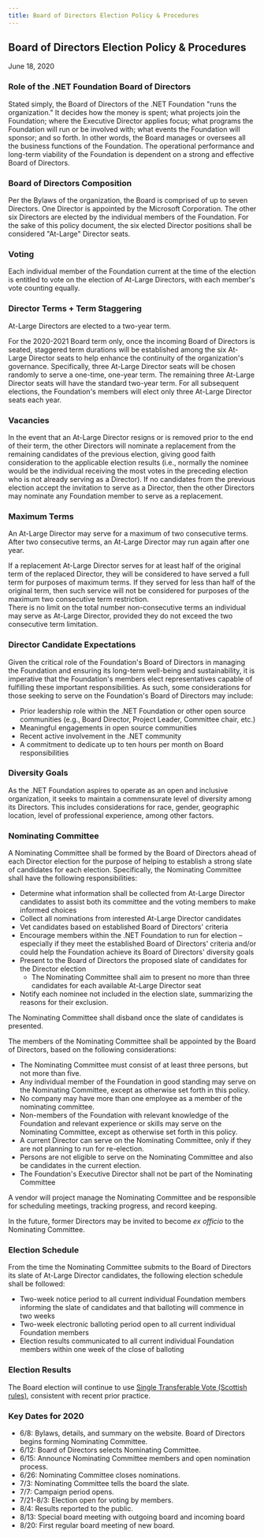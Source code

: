 ```yaml
---
title: Board of Directors Election Policy & Procedures
---
```


<section class="page-section page-section">
    <div class="page-section_container container">
        <div class="page-section_row row">
            <div class="col-12">

## Board of Directors Election Policy & Procedures

June 18, 2020

### Role of the .NET Foundation Board of Directors

Stated simply, the Board of Directors of the .NET Foundation "runs the organization." It decides how the money is spent; what projects join the Foundation; where the Executive Director applies focus; what programs the Foundation will run or be involved with; what events the Foundation will sponsor; and so forth. In other words, the Board manages or oversees all the business functions of the Foundation. The operational performance and long-term viability of the Foundation is dependent on a strong and effective Board of Directors.

### Board of Directors Composition

Per the Bylaws of the organization, the Board is comprised of up to seven Directors. One Director is appointed by the Microsoft Corporation. The other six Directors are elected by the individual members of the Foundation. For the sake of this policy document, the six elected Director positions shall be considered "At-Large" Director seats.

### Voting

Each individual member of the Foundation current at the time of the election is entitled to vote on the election of At-Large Directors, with each member's vote counting equally.  

### Director Terms + Term Staggering

At-Large Directors are elected to a two-year term.

For the 2020-2021 Board term only, once the incoming Board of Directors is seated, staggered term durations will be established among the six At-Large Director seats to help enhance the continuity of the organization's governance. Specifically, three At-Large Director seats will be chosen randomly to serve a one-time, one-year term. The remaining three At-Large Director seats will have the standard two-year term. For all subsequent elections, the Foundation's members will elect only three At-Large Director seats each year.

### Vacancies

In the event that an At-Large Director resigns or is removed prior to the end of their term, the other Directors will nominate a replacement from the remaining candidates of the previous election, giving good faith consideration to the applicable election results (i.e., normally the nominee would be the individual receiving the most votes in the preceding election who is not already serving as a Director). If no candidates from the previous election accept the invitation to serve as a Director, then the other Directors may nominate any Foundation member to serve as a replacement.

### Maximum Terms

An At-Large Director may serve for a maximum of two consecutive terms. After two consecutive terms, an At-Large Director may run again after one year.

If a replacement At-Large Director serves for at least half of the original term of the replaced Director, they will be considered to have served a full term for purposes of maximum terms. If they served for less than half of the original term, then such service will not be considered for purposes of the maximum two consecutive term restriction.  
There is no limit on the total number non-consecutive terms an individual may serve as At-Large Director, provided they do not exceed the two consecutive term limitation.

### Director Candidate Expectations

Given the critical role of the Foundation's Board of Directors in managing the Foundation and ensuring its long-term well-being and sustainability, it is imperative that the Foundation's members elect representatives capable of fulfilling these important responsibilities. As such, some considerations for those seeking to serve on the Foundation's Board of Directors may include:

- Prior leadership role within the .NET Foundation or other open source communities (e.g., Board Director, Project Leader, Committee chair, etc.)
- Meaningful engagements in open source communities
- Recent active involvement in the .NET community
- A commitment to dedicate up to ten hours per month on Board responsibilities

### Diversity Goals

As the .NET Foundation aspires to operate as an open and inclusive organization, it seeks to maintain a commensurate level of diversity among its Directors. This includes considerations for race, gender, geographic location, level of professional experience, among other factors.

### Nominating Committee

A Nominating Committee shall be formed by the Board of Directors ahead of each Director election for the purpose of helping to establish a strong slate of candidates for each election. Specifically, the Nominating Committee shall have the following responsibilities:

- Determine what information shall be collected from At-Large Director candidates to assist both its committee and the voting members to make informed choices
- Collect all nominations from interested At-Large Director candidates
- Vet candidates based on established Board of Directors' criteria
- Encourage members within the .NET Foundation to run for election – especially if they meet the established Board of Directors' criteria and/or could help the Foundation achieve its Board of Directors' diversity goals
- Present to the Board of Directors the proposed slate of candidates for the Director election
  - The Nominating Committee shall aim to present no more than three candidates for each available At-Large Director seat
- Notify each nominee not included in the election slate, summarizing the reasons for their exclusion.

The Nominating Committee shall disband once the slate of candidates is presented.

The members of the Nominating Committee shall be appointed by the Board of Directors, based on the following considerations:

- The Nominating Committee must consist of at least three persons, but not more than five.
- Any individual member of the Foundation in good standing may serve on the Nominating Committee, except as otherwise set forth in this policy.
- No company may have more than one employee as a member of the nominating committee.
- Non-members of the Foundation with relevant knowledge of the Foundation and relevant experience or skills may serve on the Nominating Committee, except as otherwise set forth in this policy.  
- A current Director can serve on the Nominating Committee, only if they are not planning to run for re-election.
- Persons are not eligible to serve on the Nominating Committee and also be candidates in the current election.
- The Foundation's Executive Director shall not be part of the Nominating Committee

A vendor will project manage the Nominating Committee and be responsible for scheduling meetings, tracking progress, and record keeping.

In the future, former Directors may be invited to become *ex officio* to the Nominating Committee.

### Election Schedule

From the time the Nominating Committee submits to the Board of Directors its slate of At-Large Director candidates, the following election schedule shall be followed:

- Two-week notice period to all current individual Foundation members informing the slate of candidates and that balloting will commence in two weeks
- Two-week electronic balloting period open to all current individual Foundation members
- Election results communicated to all current individual Foundation members within one week of the close of balloting

### Election Results

The Board election will continue to use [Single Transferable Vote (Scottish rules)](https://www.opavote.com/methods/single-transferable-vote), consistent with recent prior practice.

### Key Dates for 2020

- 6/8: Bylaws, details, and summary on the website. Board of Directors begins forming Nominating Committee.
- 6/12: Board of Directors selects Nominating Committee.
- 6/15: Announce Nominating Committee members and open nomination process.
- 6/26: Nominating Committee closes nominations.
- 7/3: Nominating Committee tells the board the slate.
- 7/7: Campaign period opens.
- 7/21-8/3: Election open for voting by members.
- 8/4: Results reported to the public.
- 8/13: Special board meeting with outgoing board and incoming board
- 8/20: First regular board meeting of new board.

</div>
        </div>
    </div>
</section>
